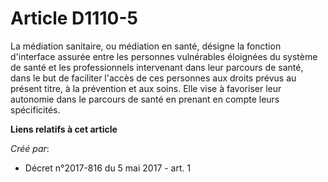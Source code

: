 # Article D1110-5

La médiation sanitaire, ou médiation en santé, désigne la fonction d'interface assurée entre les personnes vulnérables
éloignées du système de santé et les professionnels intervenant dans leur parcours de santé, dans le but de faciliter l'accès
de ces personnes aux droits prévus au présent titre, à la prévention et aux soins. Elle vise à favoriser leur autonomie dans
le parcours de santé en prenant en compte leurs spécificités.

**Liens relatifs à cet article**

_Créé par_:

  - Décret n°2017-816 du 5 mai 2017 - art. 1

